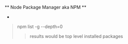 ** Node Package Manager aka NPM **

-

> npm list -g --depth=0
>> results would be top level installed packages

